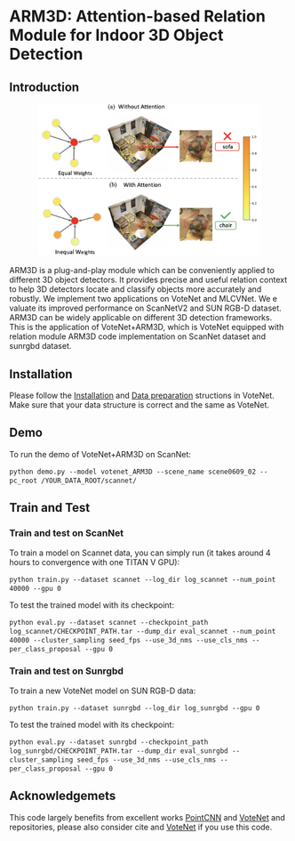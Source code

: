 # ARM3D:  Attention-based Relation Module for Indoor 3D Object Detection


## Introduction

<div align=center>
<img src="./example.png" width="400" height="" />
</div>

ARM3D is a plug-and-play module which can be conveniently applied to different 3D object detectors. It provides precise and useful relation context to help 3D detectors locate and classify objects more accurately and robustly. We implement two applications on VoteNet and MLCVNet. We e valuate its improved performance on ScanNetV2 and SUN RGB-D dataset. ARM3D can be widely applicable on different 3D detection frameworks. This is the application of VoteNet+ARM3D, which is VoteNet equipped with relation module ARM3D code implementation on ScanNet dataset and sunrgbd dataset.


## Installation
Please follow the [Installation](https://github.com/facebookresearch/votenet#installation) and [Data preparation](https://github.com/facebookresearch/votenet#data-preparation) structions in VoteNet. Make sure that your data structure is correct and the same as VoteNet.

## Demo
To run the demo of VoteNet+ARM3D on ScanNet:
```
python demo.py --model votenet_ARM3D --scene_name scene0609_02 --pc_root /YOUR_DATA_ROOT/scannet/
```
## Train and Test

### Train and test on ScanNet
To train a model on Scannet data, you can simply run (it takes around 4 hours to convergence with one TITAN V GPU):
```
python train.py --dataset scannet --log_dir log_scannet --num_point 40000 --gpu 0
```
To test the trained model with its checkpoint:
```
python eval.py --dataset scannet --checkpoint_path log_scannet/CHECKPOINT_PATH.tar --dump_dir eval_scannet --num_point 40000 --cluster_sampling seed_fps --use_3d_nms --use_cls_nms --per_class_proposal --gpu 0
```

### Train and test on Sunrgbd
To train a new VoteNet model on SUN RGB-D data:
```
python train.py --dataset sunrgbd --log_dir log_sunrgbd --gpu 0
```
To test the trained model with its checkpoint:
```
python eval.py --dataset sunrgbd --checkpoint_path log_sunrgbd/CHECKPOINT_PATH.tar --dump_dir eval_sunrgbd --cluster_sampling seed_fps --use_3d_nms --use_cls_nms --per_class_proposal --gpu 0
```

## Acknowledgemets
This code largely benefits from excellent works [PointCNN](https://github.com/yangyanli/PointCNN) and [VoteNet](https://github.com/facebookresearch/votenet) and repositories, please also consider cite and [VoteNet](https://arxiv.org/pdf/1904.09664.pdf) if you use this code.